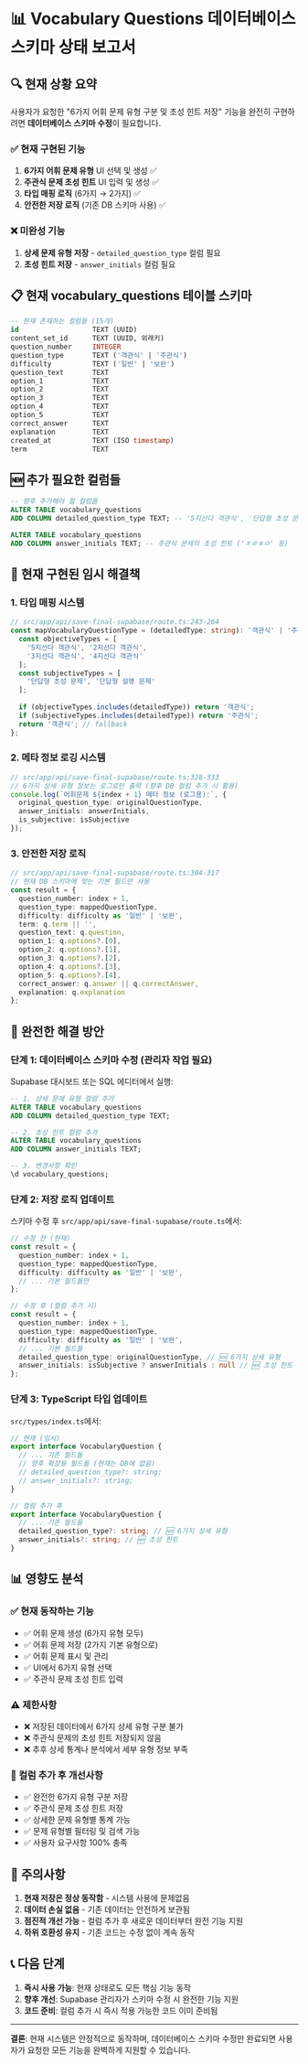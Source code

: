 # 📊 Vocabulary Questions 데이터베이스 스키마 상태 보고서

## 🔍 현재 상황 요약

사용자가 요청한 "6가지 어휘 문제 유형 구분 및 초성 힌트 저장" 기능을 완전히 구현하려면 **데이터베이스 스키마 수정**이 필요합니다.

### ✅ 현재 구현된 기능
1. **6가지 어휘 문제 유형** UI 선택 및 생성 ✅
2. **주관식 문제 초성 힌트** UI 입력 및 생성 ✅  
3. **타입 매핑 로직** (6가지 → 2가지) ✅
4. **안전한 저장 로직** (기존 DB 스키마 사용) ✅

### ❌ 미완성 기능
1. **상세 문제 유형 저장** - `detailed_question_type` 컬럼 필요
2. **초성 힌트 저장** - `answer_initials` 컬럼 필요

## 📋 현재 vocabulary_questions 테이블 스키마

```sql
-- 현재 존재하는 컬럼들 (15개)
id                  TEXT (UUID)
content_set_id      TEXT (UUID, 외래키)
question_number     INTEGER
question_type       TEXT ('객관식' | '주관식')
difficulty          TEXT ('일반' | '보완')
question_text       TEXT
option_1            TEXT
option_2            TEXT  
option_3            TEXT
option_4            TEXT
option_5            TEXT
correct_answer      TEXT
explanation         TEXT
created_at          TEXT (ISO timestamp)
term                TEXT
```

## 🆕 추가 필요한 컬럼들

```sql
-- 향후 추가해야 할 컬럼들
ALTER TABLE vocabulary_questions 
ADD COLUMN detailed_question_type TEXT; -- '5지선다 객관식', '단답형 초성 문제' 등 6가지 유형

ALTER TABLE vocabulary_questions 
ADD COLUMN answer_initials TEXT; -- 주관식 문제의 초성 힌트 ('ㅈㄹㅎㅁ' 등)
```

## 🔧 현재 구현된 임시 해결책

### 1. 타입 매핑 시스템
```typescript
// src/app/api/save-final-supabase/route.ts:243-264
const mapVocabularyQuestionType = (detailedType: string): '객관식' | '주관식' => {
  const objectiveTypes = [
    '5지선다 객관식', '2지선다 객관식', 
    '3지선다 객관식', '4지선다 객관식'
  ];
  const subjectiveTypes = [
    '단답형 초성 문제', '단답형 설명 문제'
  ];
  
  if (objectiveTypes.includes(detailedType)) return '객관식';
  if (subjectiveTypes.includes(detailedType)) return '주관식';
  return '객관식'; // fallback
};
```

### 2. 메타 정보 로깅 시스템
```typescript
// src/app/api/save-final-supabase/route.ts:328-333
// 6가지 상세 유형 정보는 로그로만 출력 (향후 DB 컬럼 추가 시 활용)
console.log(`어휘문제 ${index + 1} 메타 정보 (로그용):`, {
  original_question_type: originalQuestionType,
  answer_initials: answerInitials,
  is_subjective: isSubjective
});
```

### 3. 안전한 저장 로직
```typescript
// src/app/api/save-final-supabase/route.ts:304-317
// 현재 DB 스키마에 맞는 기본 필드만 사용
const result = {
  question_number: index + 1,
  question_type: mappedQuestionType,
  difficulty: difficulty as '일반' | '보완',
  term: q.term || '',
  question_text: q.question,
  option_1: q.options?.[0],
  option_2: q.options?.[1],
  option_3: q.options?.[2],
  option_4: q.options?.[3],
  option_5: q.options?.[4],
  correct_answer: q.answer || q.correctAnswer,
  explanation: q.explanation
};
```

## 🎯 완전한 해결 방안

### 단계 1: 데이터베이스 스키마 수정 (관리자 작업 필요)

Supabase 대시보드 또는 SQL 에디터에서 실행:

```sql
-- 1. 상세 문제 유형 컬럼 추가
ALTER TABLE vocabulary_questions 
ADD COLUMN detailed_question_type TEXT;

-- 2. 초성 힌트 컬럼 추가  
ALTER TABLE vocabulary_questions 
ADD COLUMN answer_initials TEXT;

-- 3. 변경사항 확인
\d vocabulary_questions;
```

### 단계 2: 저장 로직 업데이트

스키마 수정 후 `src/app/api/save-final-supabase/route.ts`에서:

```typescript
// 수정 전 (현재)
const result = {
  question_number: index + 1,
  question_type: mappedQuestionType,
  difficulty: difficulty as '일반' | '보완',
  // ... 기본 필드들만
};

// 수정 후 (컬럼 추가 시)
const result = {
  question_number: index + 1,
  question_type: mappedQuestionType,
  difficulty: difficulty as '일반' | '보완',
  // ... 기본 필드들
  detailed_question_type: originalQuestionType, // 🆕 6가지 상세 유형
  answer_initials: isSubjective ? answerInitials : null // 🆕 초성 힌트
};
```

### 단계 3: TypeScript 타입 업데이트

`src/types/index.ts`에서:

```typescript
// 현재 (임시)
export interface VocabularyQuestion {
  // ... 기존 필드들
  // 향후 확장용 필드들 (현재는 DB에 없음)
  // detailed_question_type?: string; 
  // answer_initials?: string;
}

// 컬럼 추가 후
export interface VocabularyQuestion {
  // ... 기존 필드들
  detailed_question_type?: string; // 🆕 6가지 상세 유형
  answer_initials?: string; // 🆕 초성 힌트
}
```

## 📊 영향도 분석

### ✅ 현재 동작하는 기능
- ✅ 어휘 문제 생성 (6가지 유형 모두)
- ✅ 어휘 문제 저장 (2가지 기본 유형으로)
- ✅ 어휘 문제 표시 및 관리
- ✅ UI에서 6가지 유형 선택
- ✅ 주관식 문제 초성 힌트 입력

### ⚠️ 제한사항
- ❌ 저장된 데이터에서 6가지 상세 유형 구분 불가
- ❌ 주관식 문제의 초성 힌트 저장되지 않음
- ❌ 추후 상세 통계나 분석에서 세부 유형 정보 부족

### 🔮 컬럼 추가 후 개선사항
- ✅ 완전한 6가지 유형 구분 저장
- ✅ 주관식 문제 초성 힌트 저장
- ✅ 상세한 문제 유형별 통계 가능
- ✅ 문제 유형별 필터링 및 검색 가능
- ✅ 사용자 요구사항 100% 충족

## 🚨 주의사항

1. **현재 저장은 정상 동작함** - 시스템 사용에 문제없음
2. **데이터 손실 없음** - 기존 데이터는 안전하게 보관됨
3. **점진적 개선 가능** - 컬럼 추가 후 새로운 데이터부터 완전 기능 지원
4. **하위 호환성 유지** - 기존 코드는 수정 없이 계속 동작

## 📞 다음 단계

1. **즉시 사용 가능**: 현재 상태로도 모든 핵심 기능 동작
2. **향후 개선**: Supabase 관리자가 스키마 수정 시 완전한 기능 지원
3. **코드 준비**: 컬럼 추가 시 즉시 적용 가능한 코드 이미 준비됨

---

**결론**: 현재 시스템은 안정적으로 동작하며, 데이터베이스 스키마 수정만 완료되면 사용자가 요청한 모든 기능을 완벽하게 지원할 수 있습니다.